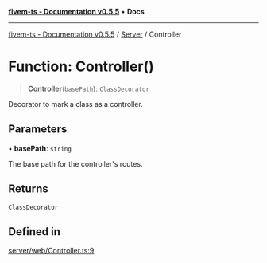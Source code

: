 [**fivem-ts - Documentation v0.5.5**](../../../README.md) • **Docs**

***

[fivem-ts - Documentation v0.5.5](../../../README.md) / [Server](../README.md) / Controller

# Function: Controller()

> **Controller**(`basePath`): `ClassDecorator`

Decorator to mark a class as a controller.

## Parameters

• **basePath**: `string`

The base path for the controller's routes.

## Returns

`ClassDecorator`

## Defined in

[server/web/Controller.ts:9](https://github.com/Purpose-Dev/fivem-ts/blob/main/src/server/web/Controller.ts#L9)
